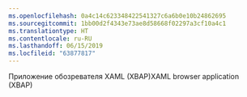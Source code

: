 ```yaml
---
ms.openlocfilehash: 0a4c14c623348422541327c6a6b0e10b24862695
ms.sourcegitcommit: 1bb00d2f4343e73ae8d58668f02297a3cf10a4c1
ms.translationtype: HT
ms.contentlocale: ru-RU
ms.lasthandoff: 06/15/2019
ms.locfileid: "63877817"
---
```

<span data-ttu-id="27bab-101">Приложение обозревателя XAML (XBAP)</span><span class="sxs-lookup"><span data-stu-id="27bab-101">XAML browser application (XBAP)</span></span>